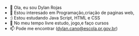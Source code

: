 - 👋 Ola, eu sou Dylan Rojas
- 👀 Estou interesado em Programação,criação de paginas web,
- :) Estou estudando Java Script, HTML e CSS
- 💞️ No meu tempo livre estudo, jogo,e faço cursos
- 📫 Pode me encontrar (dylan.cano@escola.pr.gov.br)

<!---
DylanRX7xD/DylanRX7xD is a ✨ special ✨ repository because its `README.md` (this file) appears on your GitHub profile.
You can click the Preview link to take a look at your changes.
--->
